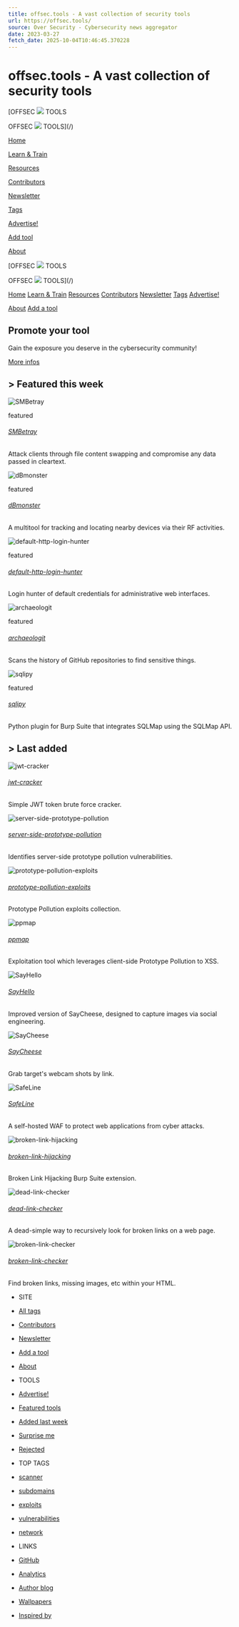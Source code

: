 ```yaml
---
title: offsec.tools - A vast collection of security tools
url: https://offsec.tools/
source: Over Security - Cybersecurity news aggregator
date: 2023-03-27
fetch_date: 2025-10-04T10:46:45.370228
---
```


# offsec.tools - A vast collection of security tools

[OFFSEC ![](/img/logo.png) TOOLS

OFFSEC
 ![](/img/logo.png)
 TOOLS](/)

[Home](/)

[Learn & Train](/tag/learning)

[Resources](/tag/resources)

[Contributors](/contributors)

[Newsletter](/newsletter)

[Tags](/browse/alphabet)

[Advertise!](/advertise)

[Add tool](/addtool)

[About](/about)

[OFFSEC ![](/img/logo.png) TOOLS

OFFSEC
 ![](/img/logo.png)
 TOOLS](/)

[Home](/)  [Learn & Train](/tag/learning)  [Resources](/tag/resources)  [Contributors](/contributors)  [Newsletter](/newsletter)  [Tags](/browse/alphabet)  [Advertise!](/advertise)

[About](/about) [Add a tool](/addtool)

## Promote your tool

Gain the exposure you deserve in the cybersecurity community!

[More infos](/advertise)

## > Featured this week

![SMBetray](https://assets.offsec.tools/tools/smbetray-2857.png "SMBetray")

featured

###### [SMBetray](/tool/smbetray)

Attack clients through file content swapping and compromise any data passed in cleartext.

![dBmonster](https://assets.offsec.tools/tools/dbmonster-1596.png "dBmonster")

featured

###### [dBmonster](/tool/dbmonster)

A multitool for tracking and locating nearby devices via their RF activities.

![default-http-login-hunter](https://assets.offsec.tools/tools/default-http-login-hunter-5343.png "default-http-login-hunter")

featured

###### [default-http-login-hunter](/tool/default-http-login-hunter)

Login hunter of default credentials for administrative web interfaces.

![archaeologit](https://assets.offsec.tools/tools/archaeologit-5006.png "archaeologit")

featured

###### [archaeologit](/tool/archaeologit)

Scans the history of GitHub repositories to find sensitive things.

![sqlipy](https://assets.offsec.tools/tools/sqlipy-5227.png "sqlipy")

featured

###### [sqlipy](/tool/sqlipy)

Python plugin for Burp Suite that integrates SQLMap using the SQLMap API.

## > Last added

![jwt-cracker](https://assets.offsec.tools/tools/jwt-cracker-4147.png "jwt-cracker")

###### [jwt-cracker](/tool/jwt-cracker)

Simple JWT token brute force cracker.

![server-side-prototype-pollution](https://assets.offsec.tools/tools/server-side-prototype-pollution-1468.png "server-side-prototype-pollution")

###### [server-side-prototype-pollution](/tool/server-side-prototype-pollution)

Identifies server-side prototype pollution vulnerabilities.

![prototype-pollution-exploits](https://assets.offsec.tools/tools/prototype-pollution-exploits-4574.png "prototype-pollution-exploits")

###### [prototype-pollution-exploits](/tool/prototype-pollution-exploits)

Prototype Pollution exploits collection.

![ppmap](https://assets.offsec.tools/tools/ppmap-5254.png "ppmap")

###### [ppmap](/tool/ppmap)

Exploitation tool which leverages client-side Prototype Pollution to XSS.

![SayHello](https://assets.offsec.tools/tools/sayhello-9335.png "SayHello")

###### [SayHello](/tool/sayhello)

Improved version of SayCheese, designed to capture images via social engineering.

![SayCheese](https://assets.offsec.tools/tools/saycheese-4132.png "SayCheese")

###### [SayCheese](/tool/saycheese)

Grab target's webcam shots by link.

![SafeLine](https://assets.offsec.tools/tools/safeline-6738.png "SafeLine")

###### [SafeLine](/tool/safeline)

A self-hosted WAF to protect web applications from cyber attacks.

![broken-link-hijacking](https://assets.offsec.tools/tools/broken-link-hijacking-7832.png "broken-link-hijacking")

###### [broken-link-hijacking](/tool/broken-link-hijacking)

Broken Link Hijacking Burp Suite extension.

![dead-link-checker](https://assets.offsec.tools/tools/dead-link-checker-8926.png "dead-link-checker")

###### [dead-link-checker](/tool/dead-link-checker)

A dead-simple way to recursively look for broken links on a web page.

![broken-link-checker](https://assets.offsec.tools/tools/broken-link-checker-5269.png "broken-link-checker")

###### [broken-link-checker](/tool/broken-link-checker)

Find broken links, missing images, etc within your HTML.

* SITE
* [All tags](/browse/alphabet)
* [Contributors](/contributors)
* [Newsletter](/newsletter)
* [Add a tool](/addtool)
* [About](/about)

* TOOLS
* [Advertise!](/advertise)
* [Featured tools](/)
* [Added last week](/last7days)
* [Surprise me](/surprise)
* [Rejected](/rejected)

* TOP TAGS
* [scanner](/tag/scanner)
* [subdomains](/tag/subdomains)
* [exploits](/tag/exploits)
* [vulnerabilities](/tag/vulnerabilities)
* [network](/tag/network)

* LINKS
* [GitHub](https://github.com/gwen001/offsectools_www)
* [Analytics](https://app.splitbee.io/public/offsec.tools?period=30d)
* [Author blog](https://10degres.net)
* [Wallpapers](/assets/tags/)
* [Inspired by](https://www.uneed.best/)